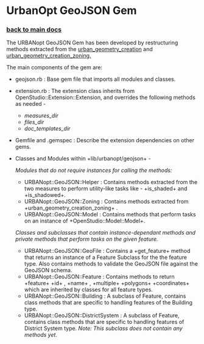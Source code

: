 # UrbanOpt GeoJSON Gem

### [back to main docs](../)

The URBANopt GeoJSON Gem has been developed by restructuring methods extracted from the
[urban_geometry_creation](https://github.com/NREL/openstudio-urban-measures/tree/develop/measures/urban_geometry_creation)
and
[urban_geometry_creation_zoning.](https://github.com/NREL/openstudio-urban-measures/tree/develop/measures/urban_geometry_creation_zoning)

The main components of the gem are: 

- geojson.rb : Base gem file that imports all modules and classes. 
- extension.rb : The extension class inherits from OpenStudio::Extension::Extension, and
  overrides the following methods as needed -
    - _measures_dir_
    - _files_dir_
    - _doc_templates_dir_
- Gemfile and .gemspec : Describe the extension dependencies on other gems. 
- Classes and Modules within +lib/urbanopt/geojson+ -


    *Modules that do not require instances for calling the methods:*

    - URBANopt::GeoJSON::Helper : Contains methods extracted from the two measures to
      perform utility-like tasks like - +is_shaded+ and +is_shadowed+.
    - URBANopt::GeoJSON::Zoning : Contains methods extracted from
      +urban_geometry_creation_zoning+ .
    - URBANopt::GeoJSON::Model : Contains methods that perform tasks on an instance of
      +OpenStudio::Model::Model+. 

    *Classes and subclasses that contain instance-dependant methods and private methods
    that perform tasks on the given feature.*

    - URBANopt::GeoJSON::GeoFile : Contains a +get_feature+ method that returns an
      instance of a Feature Subclass for the the feature type. Also contains methods to validate the GeoJSON
      file against the GeoJSON schema. 
    - URBANopt::GeoJSON::Feature : Contains methods to return +feature+ +id+ , +name+ ,
      +multiple+ +polygons+ +coordinates+ which are inherited by classes for all feature types.
    - URBANopt::GeoJSON::Building : A subclass of Feature, contains class methods that
      are specific to handling features of the Building type. 
    - URBANopt::GeoJSON::DistrictSystem : A subclass of Feature, contains class methods
      that are specific to handling features of District System type. *Note: This subclass does not contain any methods yet*. 
